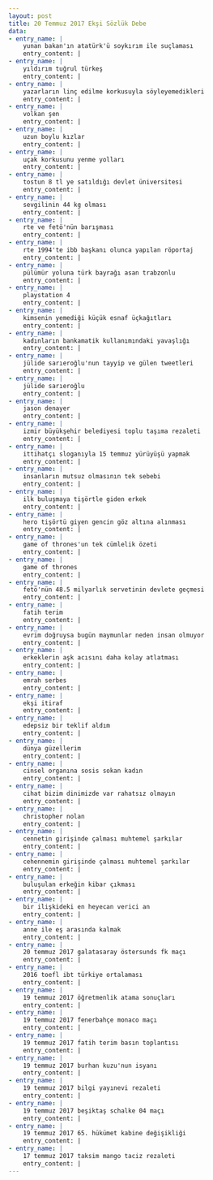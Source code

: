```yaml
---
layout: post
title: 20 Temmuz 2017 Ekşi Sözlük Debe
data:
- entry_name: |
    yunan bakan'ın atatürk'ü soykırım ile suçlaması
    entry_content: |
- entry_name: |
    yıldırım tuğrul türkeş
    entry_content: |
- entry_name: |
    yazarların linç edilme korkusuyla söyleyemedikleri
    entry_content: |
- entry_name: |
    volkan şen
    entry_content: |
- entry_name: |
    uzun boylu kızlar
    entry_content: |
- entry_name: |
    uçak korkusunu yenme yolları
    entry_content: |
- entry_name: |
    tostun 8 tl ye satıldığı devlet üniversitesi
    entry_content: |
- entry_name: |
    sevgilinin 44 kg olması
    entry_content: |
- entry_name: |
    rte ve fetö'nün barışması
    entry_content: |
- entry_name: |
    rte 1994'te ibb başkanı olunca yapılan röportaj
    entry_content: |
- entry_name: |
    pülümür yoluna türk bayrağı asan trabzonlu
    entry_content: |
- entry_name: |
    playstation 4
    entry_content: |
- entry_name: |
    kimsenin yemediği küçük esnaf üçkağıtları
    entry_content: |
- entry_name: |
    kadınların bankamatik kullanımındaki yavaşlığı
    entry_content: |
- entry_name: |
    jülide sarıeroğlu'nun tayyip ve gülen tweetleri
    entry_content: |
- entry_name: |
    jülide sarıeroğlu
    entry_content: |
- entry_name: |
    jason denayer
    entry_content: |
- entry_name: |
    izmir büyükşehir belediyesi toplu taşıma rezaleti
    entry_content: |
- entry_name: |
    ittihatçı sloganıyla 15 temmuz yürüyüşü yapmak
    entry_content: |
- entry_name: |
    insanların mutsuz olmasının tek sebebi
    entry_content: |
- entry_name: |
    ilk buluşmaya tişörtle giden erkek
    entry_content: |
- entry_name: |
    hero tişörtü giyen gencin göz altına alınması
    entry_content: |
- entry_name: |
    game of thrones'un tek cümlelik özeti
    entry_content: |
- entry_name: |
    game of thrones
    entry_content: |
- entry_name: |
    fetö'nün 48.5 milyarlık servetinin devlete geçmesi
    entry_content: |
- entry_name: |
    fatih terim
    entry_content: |
- entry_name: |
    evrim doğruysa bugün maymunlar neden insan olmuyor
    entry_content: |
- entry_name: |
    erkeklerin aşk acısını daha kolay atlatması
    entry_content: |
- entry_name: |
    emrah serbes
    entry_content: |
- entry_name: |
    ekşi itiraf
    entry_content: |
- entry_name: |
    edepsiz bir teklif aldım
    entry_content: |
- entry_name: |
    dünya güzellerim
    entry_content: |
- entry_name: |
    cinsel organına sosis sokan kadın
    entry_content: |
- entry_name: |
    cihat bizim dinimizde var rahatsız olmayın
    entry_content: |
- entry_name: |
    christopher nolan
    entry_content: |
- entry_name: |
    cennetin girişinde çalması muhtemel şarkılar
    entry_content: |
- entry_name: |
    cehennemin girişinde çalması muhtemel şarkılar
    entry_content: |
- entry_name: |
    buluşulan erkeğin kibar çıkması
    entry_content: |
- entry_name: |
    bir ilişkideki en heyecan verici an
    entry_content: |
- entry_name: |
    anne ile eş arasında kalmak
    entry_content: |
- entry_name: |
    20 temmuz 2017 galatasaray östersunds fk maçı
    entry_content: |
- entry_name: |
    2016 toefl ibt türkiye ortalaması
    entry_content: |
- entry_name: |
    19 temmuz 2017 öğretmenlik atama sonuçları
    entry_content: |
- entry_name: |
    19 temmuz 2017 fenerbahçe monaco maçı
    entry_content: |
- entry_name: |
    19 temmuz 2017 fatih terim basın toplantısı
    entry_content: |
- entry_name: |
    19 temmuz 2017 burhan kuzu'nun isyanı
    entry_content: |
- entry_name: |
    19 temmuz 2017 bilgi yayınevi rezaleti
    entry_content: |
- entry_name: |
    19 temmuz 2017 beşiktaş schalke 04 maçı
    entry_content: |
- entry_name: |
    19 temmuz 2017 65. hükümet kabine değişikliği
    entry_content: |
- entry_name: |
    17 temmuz 2017 taksim mango taciz rezaleti
    entry_content: |
---
```

